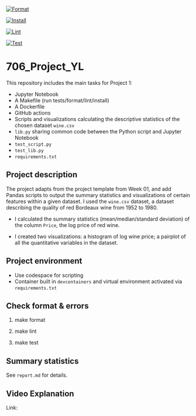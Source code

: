 [![Format](https://github.com/nogibjj/706_Project1_YL/actions/workflows/format.yml/badge.svg)](https://github.com/nogibjj/706_Project1_YL/actions/workflows/format.yml)

[![Install](https://github.com/nogibjj/706_Project1_YL/actions/workflows/install.yml/badge.svg)](https://github.com/nogibjj/706_Project1_YL/actions/workflows/install.yml)

[![Lint](https://github.com/nogibjj/706_Project1_YL/actions/workflows/lint.yml/badge.svg)](https://github.com/nogibjj/706_Project1_YL/actions/workflows/lint.yml)

[![Test](https://github.com/nogibjj/706_Project1_YL/actions/workflows/test.yml/badge.svg)](https://github.com/nogibjj/706_Project1_YL/actions/workflows/test.yml)

# 706_Project_YL

This repository includes the main tasks for Project 1:

* Jupyter Notebook 
* A Makefile (run tests/format/lint/install)
* A Dockerfile
* GitHub actions
* Scripts and visualizations calculating the descriptive statistics of the chosen dataset `wine.csv`
* `lib.py` sharing common code between the Python script and Jupyter Notebook
* `test_script.py`
* `test_lib.py`
* `requirements.txt`

## Project description

The project adapts from the project template from Week 01, and add Pandas scripts to output the summary statistics and visualizations of certain features within a given dataset. I used the `wine.csv` dataset, a dataset describing the quality of red Bordeaux wine from 1952 to 1980.

* I calculated the summary statistics (mean/median/standard deviation) of the column `Price`, the log price of red wine.

* I created two visualizations: a histogram of log wine price; a pairplot of all the quantitative variables in the dataset.

## Project environment

* Use codespace for scripting
* Container built in `devcontainers` and virtual environment activated via `requirements.txt`

## Check format & errors

1. make format

2. make lint

3. make test

## Summary statistics

See `report.md` for details.

## Video Explanation

Link: 